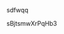 sdfwqq















































































sBjtsmwXrPqHb3
